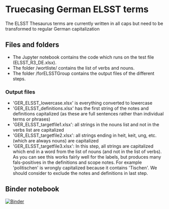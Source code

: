 # Truecasing German ELSST terms
The ELSST Thesaurus terms are currently written in all caps but need to be transformed to regular German capitalization

## Files and folders
- The Jupyter notebook contains the code which runs on the test file (ELSST_R3_DE.xlsx). 
- The folder /wortliste/ contains the list of verbs and nouns.
- The folder /forELSSTGroup contains the output files of the different steps.

### Output files

- 'GER_ELSST_lowercase.xlsx' is everything converted to lowercase
- 'GER_ELSST_definitions.xlsx' has the first string of the notes and definitions capitalized (as these are full sentences rather than individual terms or phrases)
- 'GER_ELSST_targetfile1.xlsx': all strings in the nouns list and not in the verbs list are capitalized
- 'GER_ELSST_targetfile2.xlsx': all strings ending in heit, keit, ung, etc. (which are always nouns) are capitalized
- 'GER_ELSST_targetfile3.xlsx': In this step, all strings are capitalized which end in a word from the list of nouns (and not in the list of verbs). As you can see this works fairly well for the labels, but produces many fals-positives in the definitions and scope notes. For example 'politischen' is wrongly capitalized because it contains 'Tischen'. We should consider to exclude the notes and definitions in last step. 

## Binder notebook

[![Binder](https://mybinder.org/badge_logo.svg)](https://mybinder.org/v2/gh/jonasre123/ELSST-Group.git/HEAD)
